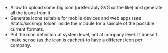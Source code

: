 - Allow to upload some big icon (preferrably SVG or the like) and
  generate all the icons from it
- Generate icons suitable for mobile devices and web apps (see
  /static/src/img/ folder inside the module for a sample of the possible
  current formats.
- Put the icon definition at system level, not at company level. It
  doesn't make sense (as the icon is cached) to have a different icon
  per company.

